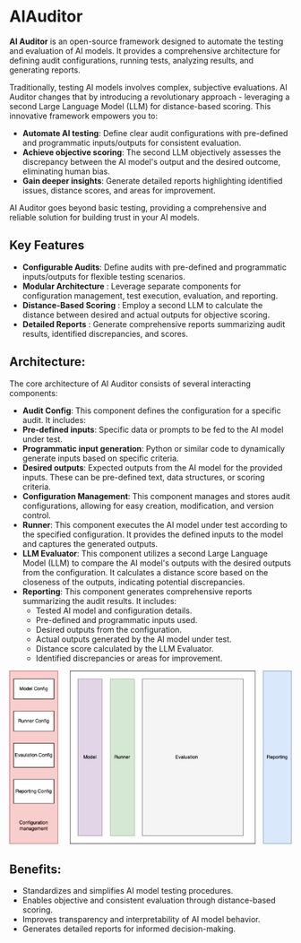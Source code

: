# AIAuditor

**AI Auditor** is an open-source framework designed to automate the testing and evaluation of AI models. It provides a comprehensive architecture for defining audit configurations, running tests, analyzing results, and generating reports.  
  
Traditionally, testing AI models involves complex, subjective evaluations. AI Auditor changes that by introducing a revolutionary approach - leveraging a second Large Language Model (LLM) for distance-based scoring. This innovative framework empowers you to:  

- **Automate AI testing**: Define clear audit configurations with pre-defined and programmatic inputs/outputs for consistent evaluation.  
- **Achieve objective scoring**: The second LLM objectively assesses the discrepancy between the AI model's output and the desired outcome, eliminating human bias.  
- **Gain deeper insights**: Generate detailed reports highlighting identified issues, distance scores, and areas for improvement.  
   
AI Auditor goes beyond basic testing, providing a comprehensive and reliable solution for building trust in your AI models.   

## Key Features  

- **Configurable Audits**: Define audits with pre-defined and programmatic inputs/outputs for flexible testing scenarios.  
- **Modular Architecture** : Leverage separate components for configuration management, test execution, evaluation, and reporting.  
- **Distance-Based Scoring** : Employ a second LLM to calculate the distance between desired and actual outputs for objective scoring.  
- **Detailed Reports** : Generate comprehensive reports summarizing audit results, identified discrepancies, and scores.  
  
## Architecture:  
  
The core architecture of AI Auditor consists of several interacting components:  
  
- **Audit Config**: This component defines the configuration for a specific audit. It includes:
- **Pre-defined inputs**: Specific data or prompts to be fed to the AI model under test.
- **Programmatic input generation**: Python or similar code to dynamically generate inputs based on specific criteria.
- **Desired outputs**: Expected outputs from the AI model for the provided inputs. These can be pre-defined text, data structures, or scoring criteria.
- **Configuration Management**: This component manages and stores audit configurations, allowing for easy creation, modification, and version control.
- **Runner**: This component executes the AI model under test according to the specified configuration. It provides the defined inputs to the model and captures the generated outputs.
- **LLM Evaluator**: This component utilizes a second Large Language Model (LLM) to compare the AI model's outputs with the desired outputs from the configuration. It calculates a distance score based on the closeness of the outputs, indicating potential discrepancies.
- **Reporting**: This component generates comprehensive reports summarizing the audit results. It includes:  
  - Tested AI model and configuration details.  
  - Pre-defined and programmatic inputs used.  
  - Desired outputs from the configuration.  
  - Actual outputs generated by the AI model under test.  
  - Distance score calculated by the LLM Evaluator.  
  - Identified discrepancies or areas for improvement.  

![Component Diagram AI Auditor](qa_ai.drawio.png)
    
## Benefits:

- Standardizes and simplifies AI model testing procedures.
- Enables objective and consistent evaluation through distance-based scoring.
- Improves transparency and interpretability of AI model behavior.
- Generates detailed reports for informed decision-making.
